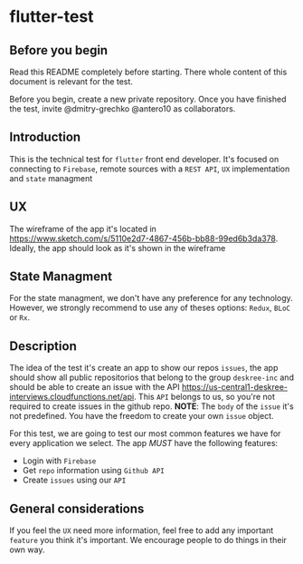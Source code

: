 # flutter-test


## Before you begin

Read this README completely before starting. There whole content of this document is relevant for the test.

Before you begin, create a new private repository. Once you have finished the test, invite @dmitry-grechko @antero10 as collaborators.


## Introduction

This is the technical test for `flutter` front end developer. It's focused on connecting to `Firebase`, remote sources with a `REST API`, `UX` implementation and `state` managment

## UX 

The wireframe of the app it's located in  https://www.sketch.com/s/5110e2d7-4867-456b-bb88-99ed6b3da378. Ideally, the app should look as it's shown in the wireframe


## State Managment

For the state managment, we don't have any preference for any technology. However, we strongly recommend to use any of theses options: `Redux`, `BLoC` or `Rx`. 



## Description

The idea of the test it's create an app to show our repos `issues`, the app should show all public repositorios that belong to the group `deskree-inc` and should be able to create an issue with the API https://us-central1-deskree-interviews.cloudfunctions.net/api.  This `API` belongs to us, so you're not required to create issues in the github repo. **NOTE**: The `body` of the `issue` it's not predefined. You have the freedom to create your own `issue` object.


For this test, we are going to test our most common features we have for every application we select. The app *MUST* have the following features:

* Login with `Firebase`
* Get `repo` information using `Github API`
* Create `issues` using our `API` 




## General considerations

If you feel the `UX` need more information, feel free to add  any important `feature` you think it's important. We encourage people to do things in their own way.
